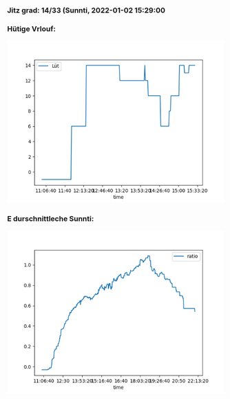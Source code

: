 ### Jitz grad: 14/33 (Sunnti, 2022-01-02 15:29:00

### Hütige Vrlouf:
![Graph](Today.png)

### E durschnittleche Sunnti:
![Graph](Sunnti.png)